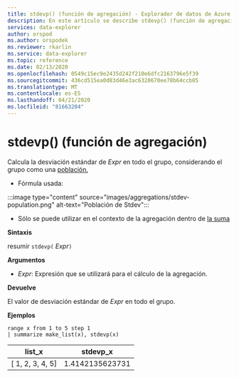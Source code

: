 ```yaml
---
title: stdevp() (función de agregación) - Explorador de datos de Azure ( stdevp() (función de agregación) - Explorador de datos de Azure ( Stdevp() ( Microsoft Docs
description: En este artículo se describe stdevp() (función de agregación) en Azure Data Explorer.
services: data-explorer
author: orspod
ms.author: orspodek
ms.reviewer: rkarlin
ms.service: data-explorer
ms.topic: reference
ms.date: 02/13/2020
ms.openlocfilehash: 0549c15ec9e2435d242f210e6dfc2163796e5f39
ms.sourcegitcommit: 436cd515ea0d83d46e3ac6328670ee78b64ccb05
ms.translationtype: MT
ms.contentlocale: es-ES
ms.lasthandoff: 04/21/2020
ms.locfileid: "81663204"
---
```

# <a name="stdevp-aggregation-function"></a>stdevp() (función de agregación)

Calcula la desviación estándar de *Expr* en todo el grupo, considerando el grupo como una [población.](https://en.wikipedia.org/wiki/Statistical_population) 

* Fórmula usada:

:::image type="content" source="images/aggregations/stdev-population.png" alt-text="Población de Stdev":::

* Sólo se puede utilizar en el contexto de la agregación dentro de [la suma](summarizeoperator.md)

**Sintaxis**

resumir `stdevp(` *Expr*`)`

**Argumentos**

* *Expr*: Expresión que se utilizará para el cálculo de la agregación. 

**Devuelve**

El valor de desviación estándar de *Expr* en todo el grupo.
 
**Ejemplos**

```kusto
range x from 1 to 5 step 1
| summarize make_list(x), stdevp(x)

```

|list_x|stdevp_x|
|---|---|
|[ 1, 2, 3, 4, 5]|1.4142135623731|